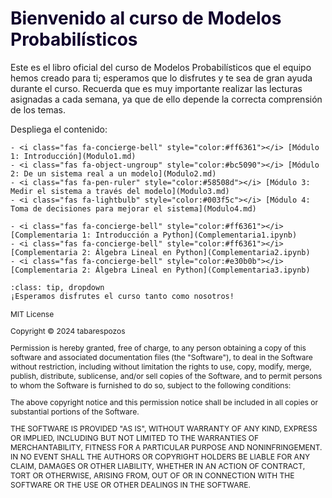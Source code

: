 # <span style="color:#10002B; font-weight: bold;">Bienvenido al curso de Modelos Probabilísticos</span>

Este es el libro oficial del curso de Modelos Probabilísticos que el equipo hemos creado para ti; esperamos que lo disfrutes y te sea de gran ayuda durante el curso. Recuerda que es muy importante realizar las lecturas asignadas a cada semana, ya que de ello depende la correcta comprensión de los temas. 

Despliega el contenido:

```{dropdown} Módulos: Lecturas Semanales
- <i class="fas fa-concierge-bell" style="color:#ff6361"></i> [Módulo 1: Introducción](Modulo1.md)
- <i class="fas fa-object-ungroup" style="color:#bc5090"></i> [Módulo 2: De un sistema real a un modelo](Modulo2.md)
- <i class="fas fa-pen-ruler" style="color:#58508d"></i> [Módulo 3: Medir el sistema a través del modelo](Modulo3.md)
- <i class="fas fa-lightbulb" style="color:#003f5c"></i> [Módulo 4: Toma de decisiones para mejorar el sistema](Modulo4.md)
```

```{dropdown} Módulos: Complementarias
- <i class="fas fa-concierge-bell" style="color:#ff6361"></i> [Complementaria 1: Introducción a Python](Complementaria1.ipynb)
- <i class="fas fa-concierge-bell" style="color:#ff6361"></i> [Complementaria 2: Álgebra Lineal en Python](Complementaria2.ipynb)
- <i class="fas fa-concierge-bell" style="color:#e30b0b"></i> [Complementaria 2: Álgebra Lineal en Python](Complementaria3.ipynb)
```

```{admonition} Haz click acá!
:class: tip, dropdown
¡Esperamos disfrutes el curso tanto como nosotros!
```

<span style="font-size:12px;"> 
MIT License

Copyright ©  2024 tabarespozos

Permission is hereby granted, free of charge, to any person obtaining a copy
of this software and associated documentation files (the "Software"), to deal
in the Software without restriction, including without limitation the rights
to use, copy, modify, merge, publish, distribute, sublicense, and/or sell
copies of the Software, and to permit persons to whom the Software is
furnished to do so, subject to the following conditions:

The above copyright notice and this permission notice shall be included in all
copies or substantial portions of the Software.

THE SOFTWARE IS PROVIDED "AS IS", WITHOUT WARRANTY OF ANY KIND, EXPRESS OR
IMPLIED, INCLUDING BUT NOT LIMITED TO THE WARRANTIES OF MERCHANTABILITY,
FITNESS FOR A PARTICULAR PURPOSE AND NONINFRINGEMENT. IN NO EVENT SHALL THE
AUTHORS OR COPYRIGHT HOLDERS BE LIABLE FOR ANY CLAIM, DAMAGES OR OTHER
LIABILITY, WHETHER IN AN ACTION OF CONTRACT, TORT OR OTHERWISE, ARISING FROM,
OUT OF OR IN CONNECTION WITH THE SOFTWARE OR THE USE OR OTHER DEALINGS IN THE
SOFTWARE.
</span>
